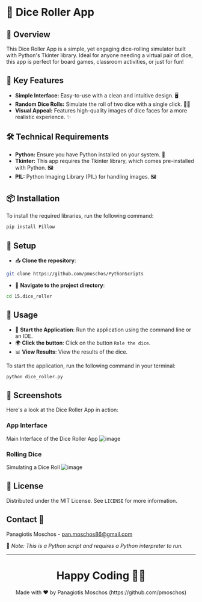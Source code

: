 # 🎲 Dice Roller App

## 🌟 Overview
This Dice Roller App is a simple, yet engaging dice-rolling simulator built with Python's Tkinter library. Ideal for anyone needing a virtual pair of dice, this app is perfect for board games, classroom activities, or just for fun!

## 📌 Key Features
- **Simple Interface:** Easy-to-use with a clean and intuitive design. 🖥️
- **Random Dice Rolls:** Simulate the roll of two dice with a single click. 🎲🎲
- **Visual Appeal:** Features high-quality images of dice faces for a more realistic experience. ✨

## 🛠️ Technical Requirements
- **Python:** Ensure you have Python installed on your system. 🐍
- **Tkinter:** This app requires the Tkinter library, which comes pre-installed with Python. 🖼️
- **PIL:** Python Imaging Library (PIL) for handling images. 🖼️

## 📦 Installation

To install the required libraries, run the following command:

```bash
pip install Pillow
```

## 🚀 Setup
- 📥 **Clone the repository**:
```bash
git clone https://github.com/pmoschos/PythonScripts
```

- 📁 **Navigate to the project directory**:
```bash
cd 15.dice_roller
```

## 📌 Usage
- 🚀 **Start the Application**: Run the application using the command line or an IDE.
- 🌍 **Click the button**: Click on the button ```Role the dice```.
- 📊 **View Results**: View the results of the dice.

To start the application, run the following command in your terminal:

```bash
python dice_roller.py
```

## 📸 Screenshots
Here's a look at the Dice Roller App in action:

### App Interface
Main Interface of the Dice Roller App
![image](https://github.com/pmoschos/pmoschos/assets/133533759/1c2c8cde-d2f0-4a66-8f25-211d5722721c)

### Rolling Dice
Simulating a Dice Roll
![image](https://github.com/pmoschos/pmoschos/assets/133533759/55152468-184d-4788-8d5e-0744416968b1)

## 📜 License
Distributed under the MIT License. See `LICENSE` for more information.

## Contact 📧
Panagiotis Moschos - pan.moschos86@gmail.com

🔗 *Note: This is a Python script and requires a Python interpreter to run.*

---
<h1 align=center>Happy Coding 👨‍💻 </h1>

<p align="center">
  Made with ❤️ by Panagiotis Moschos (https://github.com/pmoschos)
</p>